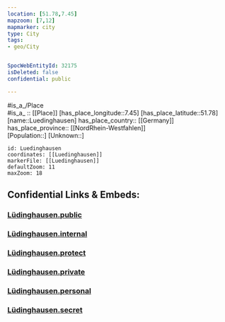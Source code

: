 ```yaml
---
location: [51.78,7.45] 
mapzoom: [7,12] 
mapmarker: city 
type: City
tags:
- geo/City


SpocWebEntityId: 32175
isDeleted: false
confidential: public

---
```

#is_a_/Place  
#is_a_ :: [[Place]] 
[has_place_longitude::7.45] 
[has_place_latitude::51.78] 
[name::Luedinghausen] 
has_place_country:: [[Germany]]  
has_place_province:: [[NordRhein-Westfahlen]]  
[Population::] 
[Unknown::] 


```leaflet
id: Luedinghausen
coordinates: [[Luedinghausen]] 
markerFile: [[Luedinghausen]] 
defaultZoom: 11 
maxZoom: 18
```


## Confidential Links & Embeds: 

### [Lüdinghausen.public](/_public/\Earth\Continent\Europe\Europe~Central\Germany\Germany~West\Nordrhein-Westfalen\counties~NW\Coesfeld\cities~CoesfeldLüdinghausen.public.md) 

### [Lüdinghausen.internal](/_internal/\Earth\Continent\Europe\Europe~Central\Germany\Germany~West\Nordrhein-Westfalen\counties~NW\Coesfeld\cities~CoesfeldLüdinghausen.internal.md) 

### [Lüdinghausen.protect](/_protect/\Earth\Continent\Europe\Europe~Central\Germany\Germany~West\Nordrhein-Westfalen\counties~NW\Coesfeld\cities~CoesfeldLüdinghausen.protect.md) 

### [Lüdinghausen.private](/_private/\Earth\Continent\Europe\Europe~Central\Germany\Germany~West\Nordrhein-Westfalen\counties~NW\Coesfeld\cities~CoesfeldLüdinghausen.private.md) 

### [Lüdinghausen.personal](/_personal/\Earth\Continent\Europe\Europe~Central\Germany\Germany~West\Nordrhein-Westfalen\counties~NW\Coesfeld\cities~CoesfeldLüdinghausen.personal.md) 

### [Lüdinghausen.secret](/_secret/\Earth\Continent\Europe\Europe~Central\Germany\Germany~West\Nordrhein-Westfalen\counties~NW\Coesfeld\cities~CoesfeldLüdinghausen.secret.md)

